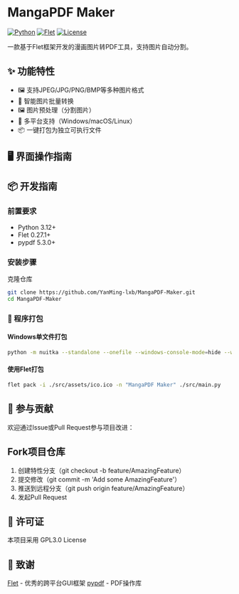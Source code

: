 # MangaPDF Maker

[![Python](https://img.shields.io/badge/Python-3.12%2B-blue)](https://www.python.org/) [![Flet](https://img.shields.io/badge/Flet-0.27.1-green)](https://flet.dev/) [![License](https://img.shields.io/badge/License-GPL3.0-yellow)](LICENSE)

一款基于Flet框架开发的漫画图片转PDF工具，支持图片自动分割。

## ✨ 功能特性

- 🖼️ 支持JPEG/JPG/PNG/BMP等多种图片格式
- 📑 智能图片批量转换
- 🖼️ 图片预处理（分割图片）
- 🎯 多平台支持（Windows/macOS/Linux）
- 📦 一键打包为独立可执行文件

## 🖥️ 界面操作指南


## 📦 开发指南

### 前置要求

- Python 3.12+
- Flet 0.27.1+
- pypdf 5.3.0+


### 安装步骤

克隆仓库
```bash
git clone https://github.com/YanMing-lxb/MangaPDF-Maker.git
cd MangaPDF-Maker
```

### 🚀 程序打包

#### Windows单文件打包

```bash
python -m nuitka --standalone --onefile --windows-console-mode=hide --windows-icon-from-ico=./src/assets/ico.ico --include-data-dir=./src/assets=assets --company-name="YanMing" --product-name="MangaPDF Maker" --file-version="1.4.1" --product-version="1.4.1" --output-filename="MangaPDF Maker" ./src/main.py
```

#### 使用Flet打包

```bash
flet pack -i ./src/assets/ico.ico -n "MangaPDF Maker" ./src/main.py
```

## 🤝 参与贡献

欢迎通过Issue或Pull Request参与项目改进：

## Fork项目仓库

1. 创建特性分支（git checkout -b feature/AmazingFeature）
2. 提交修改（git commit -m 'Add some AmazingFeature'）
3. 推送到远程分支（git push origin feature/AmazingFeature）
4. 发起Pull Request

## 📄 许可证
本项目采用 GPL3.0 License

## 🌟 致谢
[Flet](https://flet.dev/) - 优秀的跨平台GUI框架
[pypdf](https://github.com/py-pdf/pypdf) - PDF操作库
